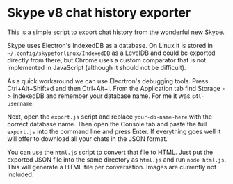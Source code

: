 
# Skype v8 chat history exporter

This is a simple script to export chat history from the wonderful new Skype.

Skype uses Electron's IndexedDB as a database. On Linux it is stored in `~/.config/skypeforlinux/IndexedDB` as a LevelDB and could be exported directly from there, but Chrome uses a custom comparator that is not implemented in JavaScript (although it should not be difficult).

As a quick workaround we can use Elecrtron's debugging tools. Press Ctrl+Alt+Shift+d and then Ctrl+Alt+i. From the Application tab find Storage -> IndexedDB and remember your database name. For me it was `s4l-username`.

Next, open the `export.js` script and replace `your-db-name-here` with the correct database name. Then open the Console tab and paste the full `export.js` into the command line and press Enter. If everything goes well it will offer to download all your chats in the JSON format.

You can use the `html.js` script to convert that file to HTML. Just put the exported JSON file into the same directory as `html.js` and run `node html.js`. This will generate a HTML file per conversation. Images are currently not included.
